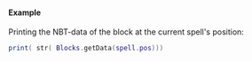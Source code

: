 #### Example
Printing the NBT-data of the block at the current spell's position:
```lua
print( str( Blocks.getData(spell.pos)))
```
